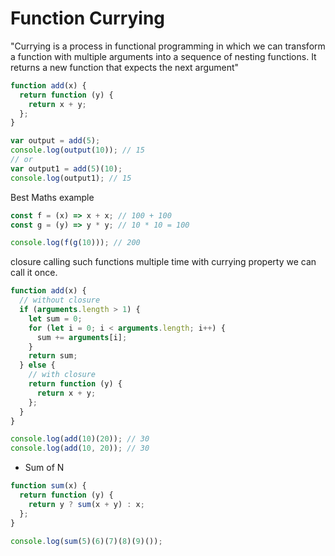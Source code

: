 # Function Currying

"Currying is a process in functional programming in which we can
transform a function with multiple arguments into a sequence of nesting functions. It returns a new function that expects the next argument"

```js
function add(x) {
  return function (y) {
    return x + y;
  };
}

var output = add(5);
console.log(output(10)); // 15
// or
var output1 = add(5)(10);
console.log(output1); // 15
```

Best Maths example

```js
const f = (x) => x + x; // 100 + 100
const g = (y) => y * y; // 10 * 10 = 100

console.log(f(g(10))); // 200
```

closure calling such functions multiple time with currying property we can call it once.

```js
function add(x) {
  // without closure
  if (arguments.length > 1) {
    let sum = 0;
    for (let i = 0; i < arguments.length; i++) {
      sum += arguments[i];
    }
    return sum;
  } else {
    // with closure
    return function (y) {
      return x + y;
    };
  }
}

console.log(add(10)(20)); // 30
console.log(add(10, 20)); // 30
```

- Sum of N

```js
function sum(x) {
  return function (y) {
    return y ? sum(x + y) : x;
  };
}

console.log(sum(5)(6)(7)(8)(9)());
```
